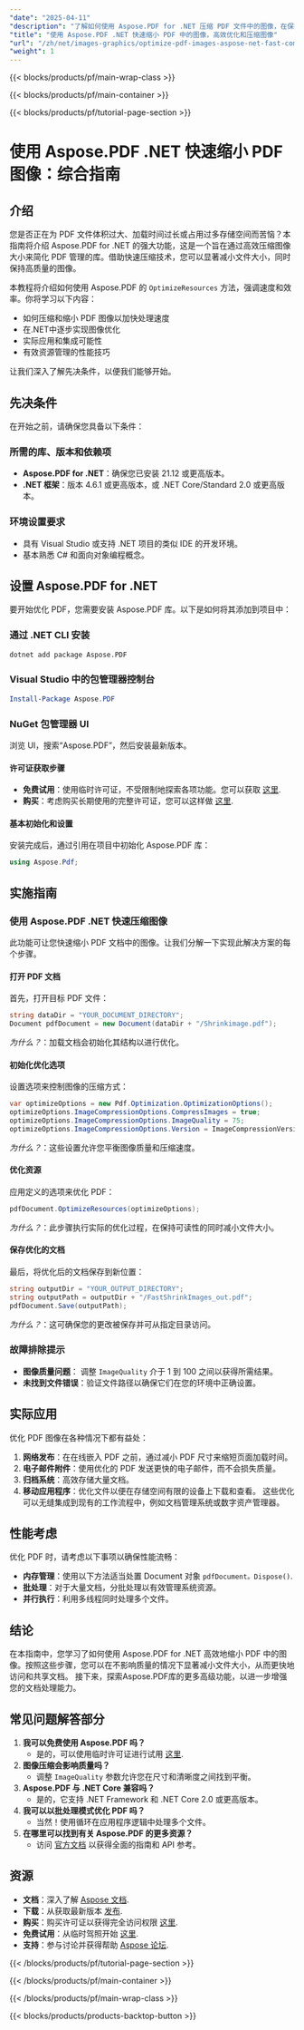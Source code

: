 ```yaml
---
"date": "2025-04-11"
"description": "了解如何使用 Aspose.PDF for .NET 压缩 PDF 文件中的图像，在保持质量的同时减小文件大小。非常适合快速加载和高效存储。"
"title": "使用 Aspose.PDF .NET 快速缩小 PDF 中的图像，高效优化和压缩图像"
"url": "/zh/net/images-graphics/optimize-pdf-images-aspose-net-fast-compression/"
"weight": 1
---
```


{{< blocks/products/pf/main-wrap-class >}}

{{< blocks/products/pf/main-container >}}

{{< blocks/products/pf/tutorial-page-section >}}


# 使用 Aspose.PDF .NET 快速缩小 PDF 图像：综合指南
## 介绍
您是否正在为 PDF 文件体积过大、加载时间过长或占用过多存储空间而苦恼？本指南将介绍 Aspose.PDF for .NET 的强大功能，这是一个旨在通过高效压缩图像大小来简化 PDF 管理的库。借助快速压缩技术，您可以显著减小文件大小，同时保持高质量的图像。

本教程将介绍如何使用 Aspose.PDF 的 `OptimizeResources` 方法，强调速度和效率。你将学习以下内容：
- 如何压缩和缩小 PDF 图像以加快处理速度
- 在.NET中逐步实现图像优化
- 实际应用和集成可能性
- 有效资源管理的性能技巧

让我们深入了解先决条件，以便我们能够开始。
## 先决条件
在开始之前，请确保您具备以下条件：
### 所需的库、版本和依赖项
- **Aspose.PDF for .NET**：确保您已安装 21.12 或更高版本。
- **.NET 框架**：版本 4.6.1 或更高版本，或 .NET Core/Standard 2.0 或更高版本。
### 环境设置要求
- 具有 Visual Studio 或支持 .NET 项目的类似 IDE 的开发环境。
- 基本熟悉 C# 和面向对象编程概念。
## 设置 Aspose.PDF for .NET
要开始优化 PDF，您需要安装 Aspose.PDF 库。以下是如何将其添加到项目中：
### 通过 .NET CLI 安装
```bash
dotnet add package Aspose.PDF
```
### Visual Studio 中的包管理器控制台
```powershell
Install-Package Aspose.PDF
```
### NuGet 包管理器 UI
浏览 UI，搜索“Aspose.PDF”，然后安装最新版本。
#### 许可证获取步骤
- **免费试用**：使用临时许可证，不受限制地探索各项功能。您可以获取 [这里](https://purchase。aspose.com/temporary-license/).
- **购买**：考虑购买长期使用的完整许可证，您可以这样做 [这里](https://purchase。aspose.com/buy).
#### 基本初始化和设置
安装完成后，通过引用在项目中初始化 Aspose.PDF 库：
```csharp
using Aspose.Pdf;
```
## 实施指南
### 使用 Aspose.PDF .NET 快速压缩图像
此功能可让您快速缩小 PDF 文档中的图像。让我们分解一下实现此解决方案的每个步骤。
#### 打开 PDF 文档
首先，打开目标 PDF 文件：
```csharp
string dataDir = "YOUR_DOCUMENT_DIRECTORY";
Document pdfDocument = new Document(dataDir + "/Shrinkimage.pdf");
```
*为什么？*：加载文档会初始化其结构以进行优化。
#### 初始化优化选项
设置选项来控制图像的压缩方式：
```csharp
var optimizeOptions = new Pdf.Optimization.OptimizationOptions();
optimizeOptions.ImageCompressionOptions.CompressImages = true;
optimizeOptions.ImageCompressionOptions.ImageQuality = 75;
optimizeOptions.ImageCompressionOptions.Version = ImageCompressionVersion.Fast;
```
*为什么？*：这些设置允许您平衡图像质量和压缩速度。
#### 优化资源
应用定义的选项来优化 PDF：
```csharp
pdfDocument.OptimizeResources(optimizeOptions);
```
*为什么？*：此步骤执行实际的优化过程，在保持可读性的同时减小文件大小。
#### 保存优化的文档
最后，将优化后的文档保存到新位置：
```csharp
string outputDir = "YOUR_OUTPUT_DIRECTORY";
string outputPath = outputDir + "/FastShrinkImages_out.pdf";
pdfDocument.Save(outputPath);
```
*为什么？*：这可确保您的更改被保存并可从指定目录访问。
### 故障排除提示
- **图像质量问题**： 调整 `ImageQuality` 介于 1 到 100 之间以获得所需结果。
- **未找到文件错误**：验证文件路径以确保它们在您的环境中正确设置。
## 实际应用
优化 PDF 图像在各种情况下都有益处：
1. **网络发布**：在在线嵌入 PDF 之前，通过减小 PDF 尺寸来缩短页面加载时间。
2. **电子邮件附件**：使用优化的 PDF 发送更快的电子邮件，而不会损失质量。
3. **归档系统**：高效存储大量文档。
4. **移动应用程序**：优化文件以便在存储空间有限的设备上下载和查看。
这些优化可以无缝集成到现有的工作流程中，例如文档管理系统或数字资产管理器。
## 性能考虑
优化 PDF 时，请考虑以下事项以确保性能流畅：
- **内存管理**：使用以下方法适当处置 Document 对象 `pdfDocument。Dispose()`.
- **批处理**：对于大量文档，分批处理以有效管理系统资源。
- **并行执行**：利用多线程同时处理多个文件。
## 结论
在本指南中，您学习了如何使用 Aspose.PDF for .NET 高效地缩小 PDF 中的图像。按照这些步骤，您可以在不影响质量的情况下显著减小文件大小，从而更快地访问和共享文档。
接下来，探索Aspose.PDF库的更多高级功能，以进一步增强您的文档处理能力。
## 常见问题解答部分
1. **我可以免费使用 Aspose.PDF 吗？**
   - 是的，可以使用临时许可证进行试用 [这里](https://purchase。aspose.com/temporary-license/).
2. **图像压缩会影响质量吗？**
   - 调整 `ImageQuality` 参数允许您在尺寸和清晰度之间找到平衡。
3. **Aspose.PDF 与 .NET Core 兼容吗？**
   - 是的，它支持 .NET Framework 和 .NET Core 2.0 或更高版本。
4. **我可以以批处理模式优化 PDF 吗？**
   - 当然！使用循环在应用程序逻辑中处理多个文件。
5. **在哪里可以找到有关 Aspose.PDF 的更多资源？**
   - 访问 [官方文档](https://reference.aspose.com/pdf/net/) 以获得全面的指南和 API 参考。
## 资源
- **文档**：深入了解 [Aspose 文档](https://reference。aspose.com/pdf/net/).
- **下载**：从获取最新版本 [发布](https://releases。aspose.com/pdf/net/).
- **购买**：购买许可证以获得完全访问权限 [这里](https://purchase。aspose.com/buy).
- **免费试用**：从临时驾照开始 [这里](https://purchase。aspose.com/temporary-license/).
- **支持**：参与讨论并获得帮助 [Aspose 论坛](https://forum。aspose.com/c/pdf/10).

{{< /blocks/products/pf/tutorial-page-section >}}

{{< /blocks/products/pf/main-container >}}

{{< /blocks/products/pf/main-wrap-class >}}

{{< blocks/products/products-backtop-button >}}